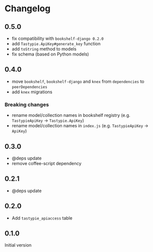 # Changelog

## 0.5.0

* fix compatibility with `bookshelf-django 0.2.0`
* add ``Tastypie.ApiKey#generate_key`` function
* add ``toString`` method to models
* fix schema (based on Python models)

## 0.4.0

* move ``bookshelf``, ``bookshelf-django`` and ``knex`` from `dependencies` to `peerDependencies`
* add ``knex`` migrations

### Breaking changes

* rename model/collection names in bookshelf registry (e.g. `TastypieApiKey` -> `Tastypie.ApiKey`)
* rename model/collection names in `index.js` (e.g. `TastypieApiKey` -> `ApiKey`)

## 0.3.0

* @deps update
* remove coffee-script dependency

## 0.2.1

* @deps update

## 0.2.0

* Add ``tastypie_apiaccess`` table

## 0.1.0

Initial version
